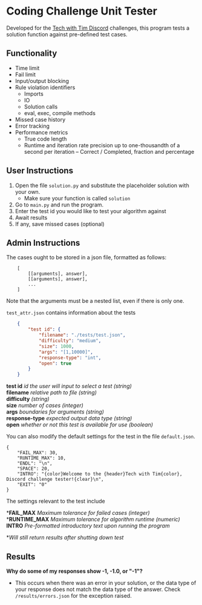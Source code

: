 # Coding Challenge Unit Tester

Developed for the [Tech with Tim Discord](https://discord.gg/PaKYTH) challenges, this program tests a solution function against pre-defined test cases.


## Functionality

<div id="functionality"></div>

- Time limit
- Fail limit
- Input/output blocking
- Rule violation identifiers
    - Imports
    - IO
    - Solution calls
    - eval, exec, compile methods
- Missed case history
- Error tracking
- Performance metrics
    - True code length
    - Runtime and iteration rate precision up to one-thousandth of a second per iteration
    – Correct / Completed, fraction and percentage



## User Instructions

<div id="user_inst"></div>

1. Open the file `solution.py` and substitute the placeholder solution with your own.
    - Make sure your function is called `solution`
2. Go to `main.py` and run the program.
3. Enter the test id you would like to test your algorithm against
4. Await results
5. If any, save missed cases (optional)

## Admin Instructions

<div id="admin_inst"></div>

The cases ought to be stored in a json file, formatted as follows:

```
    [
        [[arguments], answer],
        [[arguments], answer],
        ...
    ]
```

Note that the arguments must be a nested list, even if there is only one.

`test_attr.json` contains information about the tests

```json
    {
        "test id": {
            "filename": "./tests/test.json",
            "difficulty": "medium",
            "size": 1000,
            "args": "[1,10000]",
            "response-type": "int",
            "open": true
        }
    }
```

__test id__
_id the user will input to select a test (string)_<br>
__filename__
_relative path to file (string)_<br>
__difficulty__ 
_(string)_<br>
__size__ 
_number of cases (integer)_<br>
__args__ 
_boundaries for arguments (string)_<br>
__response-type__ 
_expected output data type (string)_<br>
__open__
_whether or not this test is available for use (boolean)_<br>


You can also modify the default settings for the test in the file `default.json`.

    {
        "FAIL_MAX": 30,
        "RUNTIME_MAX": 10,
        "ENDL": "\n",
        "SPACE": 20,
        "INTRO": "{color}Welcome to the {header}Tech with Tim{color}, Discord challenge tester!{clear}\n",
        "EXIT": "0"
    }

The settings relevant to the test include

*__FAIL_MAX__
_Maximum tolerance for failed cases (integer)_<br>
*__RUNTIME_MAX__
_Maximum tolerance for algorithm runtime (numeric)_<br>
__INTRO__
_Pre-formatted introductory text upon running the program_<br>

*_Will still return results after shutting down test_


## Results

<div id="results"></div>

__Why do some of my responses show -1, -1.0, or "-1"?__<br>
- This occurs when there was an error in your solution, or the data type of your response does not match the data type of the answer. Check `/results/errors.json` for the exception raised.

